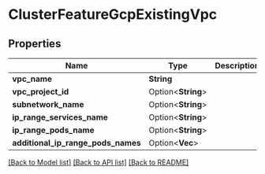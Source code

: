 # ClusterFeatureGcpExistingVpc

## Properties

Name | Type | Description | Notes
------------ | ------------- | ------------- | -------------
**vpc_name** | **String** |  | 
**vpc_project_id** | Option<**String**> |  | [optional]
**subnetwork_name** | Option<**String**> |  | [optional]
**ip_range_services_name** | Option<**String**> |  | [optional]
**ip_range_pods_name** | Option<**String**> |  | [optional]
**additional_ip_range_pods_names** | Option<**Vec<String>**> |  | [optional]

[[Back to Model list]](../README.md#documentation-for-models) [[Back to API list]](../README.md#documentation-for-api-endpoints) [[Back to README]](../README.md)


